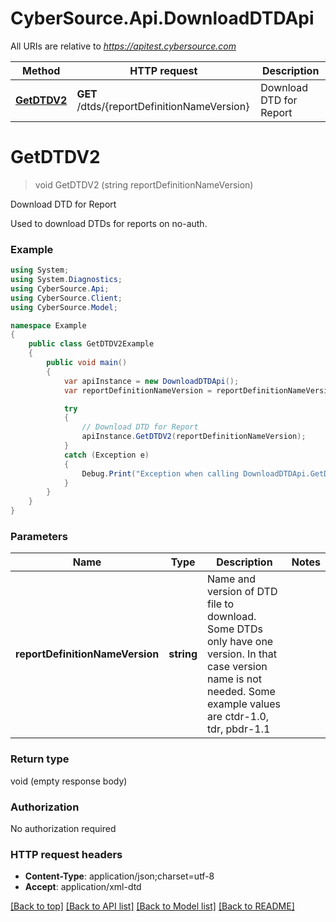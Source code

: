# CyberSource.Api.DownloadDTDApi

All URIs are relative to *https://apitest.cybersource.com*

Method | HTTP request | Description
------------- | ------------- | -------------
[**GetDTDV2**](DownloadDTDApi.md#getdtdv2) | **GET** /dtds/{reportDefinitionNameVersion} | Download DTD for Report


<a name="getdtdv2"></a>
# **GetDTDV2**
> void GetDTDV2 (string reportDefinitionNameVersion)

Download DTD for Report

Used to download DTDs for reports on no-auth.

### Example
```csharp
using System;
using System.Diagnostics;
using CyberSource.Api;
using CyberSource.Client;
using CyberSource.Model;

namespace Example
{
    public class GetDTDV2Example
    {
        public void main()
        {
            var apiInstance = new DownloadDTDApi();
            var reportDefinitionNameVersion = reportDefinitionNameVersion_example;  // string | Name and version of DTD file to download. Some DTDs only have one version. In that case version name is not needed. Some example values are ctdr-1.0, tdr, pbdr-1.1

            try
            {
                // Download DTD for Report
                apiInstance.GetDTDV2(reportDefinitionNameVersion);
            }
            catch (Exception e)
            {
                Debug.Print("Exception when calling DownloadDTDApi.GetDTDV2: " + e.Message );
            }
        }
    }
}
```

### Parameters

Name | Type | Description  | Notes
------------- | ------------- | ------------- | -------------
 **reportDefinitionNameVersion** | **string**| Name and version of DTD file to download. Some DTDs only have one version. In that case version name is not needed. Some example values are ctdr-1.0, tdr, pbdr-1.1 | 

### Return type

void (empty response body)

### Authorization

No authorization required

### HTTP request headers

 - **Content-Type**: application/json;charset=utf-8
 - **Accept**: application/xml-dtd

[[Back to top]](#) [[Back to API list]](../README.md#documentation-for-api-endpoints) [[Back to Model list]](../README.md#documentation-for-models) [[Back to README]](../README.md)

